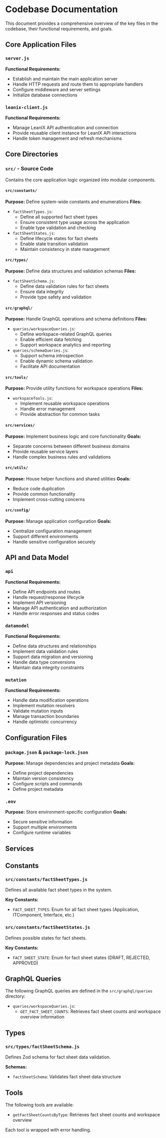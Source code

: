 # Codebase Documentation

This document provides a comprehensive overview of the key files in the codebase, their functional requirements, and goals.

## Core Application Files

### `server.js`
**Functional Requirements:**
- Establish and maintain the main application server
- Handle HTTP requests and route them to appropriate handlers
- Configure middleware and server settings
- Initialize database connections

### `leanix-client.js`
**Functional Requirements:**
- Manage LeanIX API authentication and connection
- Provide reusable client instance for LeanIX API interactions
- Handle token management and refresh mechanisms

## Core Directories

### `src/` - Source Code
Contains the core application logic organized into modular components.

#### `src/constants/`
**Purpose:** Define system-wide constants and enumerations
**Files:**
- `factSheetTypes.js`:
  - Define all supported fact sheet types
  - Ensure consistent type usage across the application
  - Enable type validation and checking
- `factSheetStates.js`:
  - Define lifecycle states for fact sheets
  - Enable state transition validation
  - Maintain consistency in state management

#### `src/types/`
**Purpose:** Define data structures and validation schemas
**Files:**
- `factSheetSchema.js`:
  - Define data validation rules for fact sheets
  - Ensure data integrity
  - Provide type safety and validation

#### `src/graphql/`
**Purpose:** Handle GraphQL operations and schema definitions
**Files:**
- `queries/workspaceQueries.js`:
  - Define workspace-related GraphQL queries
  - Enable efficient data fetching
  - Support workspace analytics and reporting
- `queries/schemaQueries.js`:
  - Support schema introspection
  - Enable dynamic schema validation
  - Facilitate API documentation

#### `src/tools/`
**Purpose:** Provide utility functions for workspace operations
**Files:**
- `workspaceTools.js`:
  - Implement reusable workspace operations
  - Handle error management
  - Provide abstraction for common tasks

#### `src/services/`
**Purpose:** Implement business logic and core functionality
**Goals:**
- Separate concerns between different business domains
- Provide reusable service layers
- Handle complex business rules and validations

#### `src/utils/`
**Purpose:** House helper functions and shared utilities
**Goals:**
- Reduce code duplication
- Provide common functionality
- Implement cross-cutting concerns

#### `src/config/`
**Purpose:** Manage application configuration
**Goals:**
- Centralize configuration management
- Support different environments
- Handle sensitive configuration securely

## API and Data Model

### `api`
**Functional Requirements:**
- Define API endpoints and routes
- Handle request/response lifecycle
- Implement API versioning
- Manage API authentication and authorization
- Handle error responses and status codes

### `datamodel`
**Functional Requirements:**
- Define data structures and relationships
- Implement data validation rules
- Support data migration and versioning
- Handle data type conversions
- Maintain data integrity constraints

### `mutation`
**Functional Requirements:**
- Handle data modification operations
- Implement mutation resolvers
- Validate mutation inputs
- Manage transaction boundaries
- Handle optimistic concurrency

## Configuration Files

### `package.json` & `package-lock.json`
**Purpose:** Manage dependencies and project metadata
**Goals:**
- Define project dependencies
- Maintain version consistency
- Configure scripts and commands
- Define project metadata

### `.env`
**Purpose:** Store environment-specific configuration
**Goals:**
- Secure sensitive information
- Support multiple environments
- Configure runtime variables

## Services

## Constants

### `src/constants/factSheetTypes.js`
Defines all available fact sheet types in the system.

**Key Constants:**
- `FACT_SHEET_TYPES`: Enum for all fact sheet types (Application, ITComponent, Interface, etc.)

### `src/constants/factSheetStates.js`
Defines possible states for fact sheets.

**Key Constants:**
- `FACT_SHEET_STATE`: Enum for fact sheet states (DRAFT, REJECTED, APPROVED)

## GraphQL Queries

The following GraphQL queries are defined in the `src/graphql/queries` directory:

- `queries/workspaceQueries.js`:
  - `GET_FACT_SHEET_COUNTS`: Retrieves fact sheet counts and workspace overview information

## Types

### `src/types/factSheetSchema.js`
Defines Zod schema for fact sheet data validation.

**Schemas:**
- `factSheetSchema`: Validates fact sheet data structure

## Tools

The following tools are available:

- `getFactSheetCountsByType`: Retrieves fact sheet counts and workspace overview

Each tool is wrapped with error handling. 